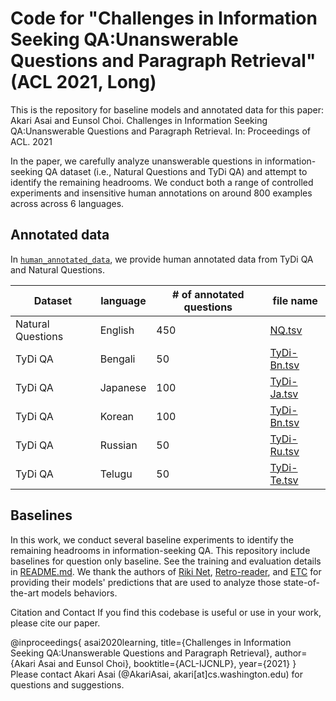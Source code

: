 # Code for "Challenges in Information Seeking QA:Unanswerable Questions and Paragraph Retrieval" (ACL 2021, Long)

This is the repository for baseline models and annotated data for this paper:
Akari Asai and Eunsol Choi. Challenges in Information Seeking QA:Unanswerable Questions and Paragraph Retrieval. In: Proceedings of ACL. 2021

In the paper, we carefully analyze unanswerable questions in information-seeking QA dataset (i.e., Natural Questions and TyDi QA) and attempt to identify the remaining headrooms. We conduct both a range of controlled experiments and insensitive human annotations on around 800 examples across across 6 languages.

## Annotated data
In [`human_annotated_data`](human_annotated_data), we provide human annotated data from TyDi QA and Natural Questions. 

| Dataset      | language | # of annotated questions | file name | 
| ----------- | ----------- |----------- |----------- |
| Natural Questions    | English | 450 | [NQ.tsv](human_annotated_data/NQ.tsv) |
| TyDi QA    | Bengali | 50 | [TyDi-Bn.tsv](human_annotated_data/TyDi-Bn.tsv) |
| TyDi QA      | Japanese | 100 | [TyDi-Ja.tsv](human_annotated_data/TyDi-Ja.tsv) |
| TyDi QA     | Korean | 100 | [TyDi-Bn.tsv](human_annotated_data/TyDi-Ko.tsv) |
| TyDi QA     | Russian | 50 | [TyDi-Ru.tsv](human_annotated_data/TyDi-Ru.tsv) |
| TyDi QA     | Telugu | 50 | [TyDi-Te.tsv](human_annotated_data/TyDi-Te.tsv) |


## Baselines
In this work, we conduct several baseline experiments to identify the remaining headrooms in information-seeking QA. This repository include baselines for question only baseline. See the training and evaluation details in [README.md](baselines/README.md). We thank the authors of [ Riki Net](https://arxiv.org/abs/2004.14560), [Retro-reader](https://arxiv.org/abs/2001.09694), and [ETC](https://arxiv.org/abs/2004.08483) for providing their models' predictions that are used to analyze those state-of-the-art models behaviors.


Citation and Contact
If you find this codebase is useful or use in your work, please cite our paper.

@inproceedings{
asai2020learning,
title={Challenges in Information Seeking QA:Unanswerable Questions and Paragraph Retrieval},
author={Akari Asai and Eunsol Choi},
booktitle={ACL-IJCNLP},
year={2021}
}
Please contact Akari Asai (@AkariAsai, akari[at]cs.washington.edu) for questions and suggestions.
